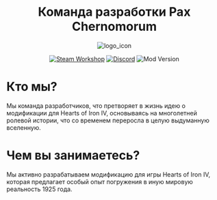 <div align="center">


<h1>Команда разработки Pax Chernomorum</h1>

![logo_icon](https://github.com/user-attachments/assets/6027bb13-6527-4feb-a8c8-cfe02556379f)

[![Steam Workshop](https://img.shields.io/badge/Steam_Workshop-%231B2838.svg?style=for-the-badge&logo=steam&logoColor=white&color=1B2838)](https://steamcommunity.com/sharedfiles/filedetails/?id=3139202455)
[![Discord](https://img.shields.io/badge/Discord-%235865F2.svg?style=for-the-badge&logo=discord&logoColor=white)](https://discord.com/invite/Zjr2fg33Ke)
![Mod Version](https://img.shields.io/badge/Public_version-v0.1.7.12-9cf?style=for-the-badge&logo=github&logoColor=white)
</div>

# Кто мы?
Мы команда разработчиков, что претворяет в жизнь идею о модификации для Hearts of Iron IV, основываясь на многолетней ролевой истории, что со временем переросла в целую выдуманную вселенную.
# Чем вы занимаетесь?
Мы активно разрабатываем модификацию для игры Hearts of Iron IV, которая предлагает особый опыт погружения в иную мировую реальность 1925 года.

